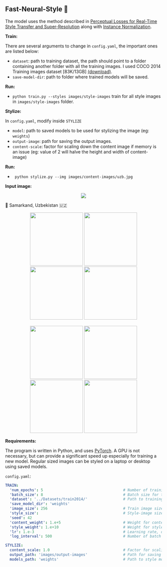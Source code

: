 ## Fast-Neural-Style 🚀

The model uses the method described
in [Perceptual Losses for Real-Time Style Transfer and Super-Resolution](https://arxiv.org/abs/1603.08155) along
with [Instance Normalization](https://arxiv.org/pdf/1607.08022.pdf).

**Train:**

There are several arguments to change in `config.yaml`, the important ones are listed below:

- `dataset`: path to training dataset, the path should point to a folder containing another folder with all the training
  images. I used COCO 2014 Training images dataset [83K/13GB] [(download)](https://cocodataset.org/#download).
- `save-model-dir`: path to folder where trained models will be saved.

**Run:**

- `python train.py --styles images/style-images` train for all style images in `images/style-images` folder.

**Stylize:**

In `config.yaml`, modify inside `STYLIZE`

- `model`: path to saved models to be used for stylizing the image (eg: `weights`)
- `output-image`: path for saving the output images.
- `content-scale`: factor for scaling down the content image if memory is an issue (eg: value of 2 will halve the height
  and width of content-image)

**Run:**

- ` python stylize.py --img images/content-images/uzb.jpg`

**Input image:**

<div align="center"> <img src="https://github.com/yakhyo/Fast-Neural-Style-Transfer/blob/master/images/content-images/uzb.jpg"> </div>

📍 Samarkand, Uzbekistan 🇺🇿

<!-- ![fast neural transfer](images/img.png) -->


<div align='center'>
  <img src='images/style-images/mosaic.jpg' height="170px">
  <img src='images/style-images/candy.jpg' height="170px">
  <img src='images/style-images/rain-princess.jpg' height="170px">
  <img src='images/style-images/udnie.jpg' height="170px">
  <br>
  <br>
  <img src='images/output-images/uzb_mosaic.jpg' height="170px">
  <img src='images/output-images/uzb_candy.jpg' height="170px">
  <img src='images/output-images/uzb_rain-princess.jpg' height="170px">
  <img src='images/output-images/uzb_udnie.jpg' height="170px">
</div>


**Requirements:**

The program is written in Python, and uses [PyTorch](https://pytorch.org/). A GPU is not necessary, but can provide a
significant speed up especially for training a new model. Regular sized images can be styled on a laptop or desktop
using saved models.

`config.yaml`:

```yaml
TRAIN:
  'num_epochs': 5                                    # Number of training epochs
  'batch_size': 8                                    # Batch size for training
  'dataset': '../Datasets/train2014/'                # Path to training dataset
  'save_model_dir': 'weights'
  'image_size': 256                                  # Train image size, default is 256 X 256
  'style_size':                                      # Style-image size, default is the original size of style image
  'seed': 42
  'content_weight': 1.e+5                            # Weight for content-loss, default is 1e5
  'style_weight': 1.e+10                             # Weight for style-loss, default is 1e10
  'lr': 1.e-3                                        # Learning rate, default is 1e-3
  'log_interval': 500                                # Number of batch intervals to show stats, default is 500

STYLIZE:
  content_scale: 1.0                                 # Factor for scaling down the content image, float
  output_path: 'images/output-images'                # Path for saving the output image
  models_path: 'weights'                             # Path to style models

```
